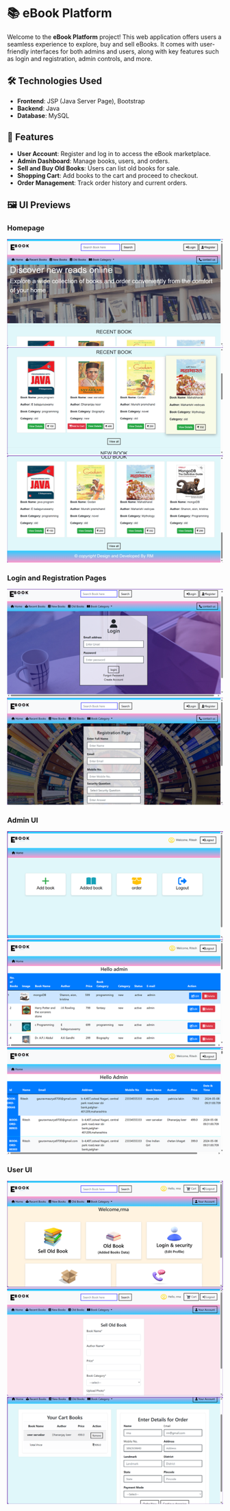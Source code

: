 # 📚 eBook Platform

Welcome to the **eBook Platform** project! This web application offers users a seamless experience to explore, buy and sell eBooks. It comes with user-friendly interfaces for both admins and users, along with key features such as login and registration, admin controls, and more.

## 🛠️ Technologies Used

- **Frontend**: JSP (Java Server Page), Bootstrap
- **Backend**: Java
- **Database**: MySQL
## 🚀 Features

- **User Account**: Register and log in to access the eBook marketplace.
- **Admin Dashboard**: Manage books, users, and orders.
- **Sell and Buy Old Books**: Users can list old books for sale.
- **Shopping Cart**: Add books to the cart and proceed to checkout.
- **Order Management**: Track order history and current orders.

## 🖼️ UI Previews

### Homepage
<img src="ebookUI/ebook1.png" alt="eBook Homepage" >  
<img src="ebookUI/ebook2.png" alt="eBook Homepage" >  
<img src="ebookUI/ebook3.png" alt="eBook Homepage" >

### Login and Registration Pages
<img src="ebookUI/ebook4.png" alt="Login Page" >  
<img src="ebookUI/register.png" alt="Registration Page" >

### Admin UI
<img src="ebookUI/adminloginPage.png" alt="Admin Login Page" >  
<img src="ebookUI/AdminBook.png" alt="Admin Book Management" >  
<img src="ebookUI/orderPage.png" alt="Order Management" >

### User UI
<img src="ebookUI/userAcc.png" alt="User Account">  
<img src="ebookUI/sellOldfeature.png" alt="Sell Old Books" >  
<img src="ebookUI/cartpage.png" alt="Shopping Cart" >
